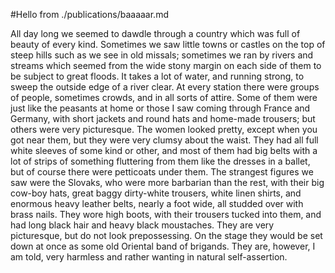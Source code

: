 #Hello from ./publications/baaaaar.md


All day long we seemed to dawdle through a country which was full of
beauty of every kind. Sometimes we saw little towns or castles on the
top of steep hills such as we see in old missals; sometimes we ran by
rivers and streams which seemed from the wide stony margin on each side
of them to be subject to great floods. It takes a lot of water, and
running strong, to sweep the outside edge of a river clear. At every
station there were groups of people, sometimes crowds, and in all sorts
of attire. Some of them were just like the peasants at home or those I
saw coming through France and Germany, with short jackets and round hats
and home-made trousers; but others were very picturesque. The women
looked pretty, except when you got near them, but they were very clumsy
about the waist. They had all full white sleeves of some kind or other,
and most of them had big belts with a lot of strips of something
fluttering from them like the dresses in a ballet, but of course there
were petticoats under them. The strangest figures we saw were the
Slovaks, who were more barbarian than the rest, with their big cow-boy
hats, great baggy dirty-white trousers, white linen shirts, and enormous
heavy leather belts, nearly a foot wide, all studded over with brass
nails. They wore high boots, with their trousers tucked into them, and
had long black hair and heavy black moustaches. They are very
picturesque, but do not look prepossessing. On the stage they would be
set down at once as some old Oriental band of brigands. They are,
however, I am told, very harmless and rather wanting in natural
self-assertion.